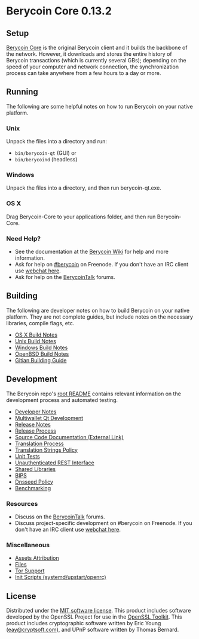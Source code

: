 Berycoin Core 0.13.2
=====================

Setup
---------------------
[Berycoin Core](http://berycoin.org/en/download) is the original Berycoin client and it builds the backbone of the network. However, it downloads and stores the entire history of Berycoin transactions (which is currently several GBs); depending on the speed of your computer and network connection, the synchronization process can take anywhere from a few hours to a day or more.

Running
---------------------
The following are some helpful notes on how to run Berycoin on your native platform.

### Unix

Unpack the files into a directory and run:

- `bin/berycoin-qt` (GUI) or
- `bin/berycoind` (headless)

### Windows

Unpack the files into a directory, and then run berycoin-qt.exe.

### OS X

Drag Berycoin-Core to your applications folder, and then run Berycoin-Core.

### Need Help?

* See the documentation at the [Berycoin Wiki](https://berycoin.info/)
for help and more information.
* Ask for help on [#berycoin](http://webchat.freenode.net?channels=berycoin) on Freenode. If you don't have an IRC client use [webchat here](http://webchat.freenode.net?channels=berycoin).
* Ask for help on the [BerycoinTalk](https://berycointalk.io/) forums.

Building
---------------------
The following are developer notes on how to build Berycoin on your native platform. They are not complete guides, but include notes on the necessary libraries, compile flags, etc.

- [OS X Build Notes](build-osx.md)
- [Unix Build Notes](build-unix.md)
- [Windows Build Notes](build-windows.md)
- [OpenBSD Build Notes](build-openbsd.md)
- [Gitian Building Guide](gitian-building.md)

Development
---------------------
The Berycoin repo's [root README](/README.md) contains relevant information on the development process and automated testing.

- [Developer Notes](developer-notes.md)
- [Multiwallet Qt Development](multiwallet-qt.md)
- [Release Notes](release-notes.md)
- [Release Process](release-process.md)
- [Source Code Documentation (External Link)](https://dev.visucore.com/bitcoin/doxygen/)
- [Translation Process](translation_process.md)
- [Translation Strings Policy](translation_strings_policy.md)
- [Unit Tests](unit-tests.md)
- [Unauthenticated REST Interface](REST-interface.md)
- [Shared Libraries](shared-libraries.md)
- [BIPS](bips.md)
- [Dnsseed Policy](dnsseed-policy.md)
- [Benchmarking](benchmarking.md)

### Resources
* Discuss on the [BerycoinTalk](https://berycointalk.io/) forums.
* Discuss project-specific development on #berycoin on Freenode. If you don't have an IRC client use [webchat here](http://webchat.freenode.net/?channels=berycoin).

### Miscellaneous
- [Assets Attribution](assets-attribution.md)
- [Files](files.md)
- [Tor Support](tor.md)
- [Init Scripts (systemd/upstart/openrc)](init.md)

License
---------------------
Distributed under the [MIT software license](http://www.opensource.org/licenses/mit-license.php).
This product includes software developed by the OpenSSL Project for use in the [OpenSSL Toolkit](https://www.openssl.org/). This product includes
cryptographic software written by Eric Young ([eay@cryptsoft.com](mailto:eay@cryptsoft.com)), and UPnP software written by Thomas Bernard.
